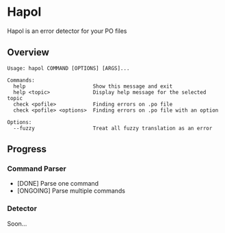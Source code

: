 # Hapol
Hapol is an error detector for your PO files

## Overview
```
Usage: hapol COMMAND [OPTIONS] [ARGS]...

Commands:
  help                      Show this message and exit
  help <topic>              Display help message for the selected topic
  check <pofile>            Finding errors on .po file
  check <pofile> <options>  Finding errors on .po file with an option

Options:
  --fuzzy                   Treat all fuzzy translation as an error
```

## Progress
### Command Parser
- [DONE] Parse one command
- [ONGOING] Parse multiple commands

### Detector
Soon...